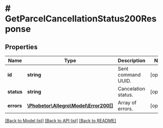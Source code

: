 # # GetParcelCancellationStatus200Response

## Properties

Name | Type | Description | Notes
------------ | ------------- | ------------- | -------------
**id** | **string** | Sent command UUID. | [optional]
**status** | **string** | Cancelation status. | [optional]
**errors** | [**\Phobetor\Allegro\Model\Error200[]**](Error200.md) | Array of errors. | [optional]

[[Back to Model list]](../../README.md#models) [[Back to API list]](../../README.md#endpoints) [[Back to README]](../../README.md)
